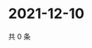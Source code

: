 # 2021-12-10

共 0 条

<!-- BEGIN WEIBO -->
<!-- 最后更新时间 Fri Dec 10 2021 09:56:20 GMT+0800 (China Standard Time) -->

<!-- END WEIBO -->

